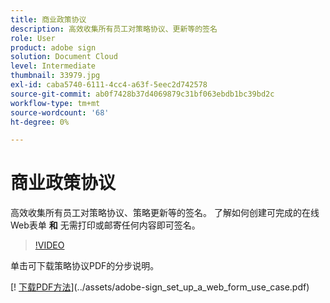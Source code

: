 ```yaml
---
title: 商业政策协议
description: 高效收集所有员工对策略协议、更新等的签名
role: User
product: adobe sign
solution: Document Cloud
level: Intermediate
thumbnail: 33979.jpg
exl-id: caba5740-6111-4cc4-a63f-5eec2d742578
source-git-commit: ab0f7428b37d4069879c31bf063ebdb1bc39bd2c
workflow-type: tm+mt
source-wordcount: '68'
ht-degree: 0%

---
```


# 商业政策协议

高效收集所有员工对策略协议、策略更新等的签名。 了解如何创建可完成的在线Web表单 **和** 无需打印或邮寄任何内容即可签名。

>[!VIDEO](https://video.tv.adobe.com/v/33979?hidetitle=true)

单击可下载策略协议PDF的分步说明。

[! [下载PDF方法](../assets/acrobat_PDF_96.png)](../assets/adobe-sign_set_up_a_web_form_use_case.pdf)
